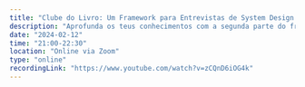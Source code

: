```yaml
---
title: "Clube do Livro: Um Framework para Entrevistas de System Design - Parte 2"
description: "Aprofunda os teus conhecimentos com a segunda parte do framework de System Design Interviews. Vamos explorar como mergulhar nos componentes críticos, identificar gargalos, propor melhorias e preparar-te para perguntas de follow-up."
date: "2024-02-12"
time: "21:00-22:30"
location: "Online via Zoom"
type: "online"
recordingLink: "https://www.youtube.com/watch?v=zCQnD6iOG4k"
---
```

